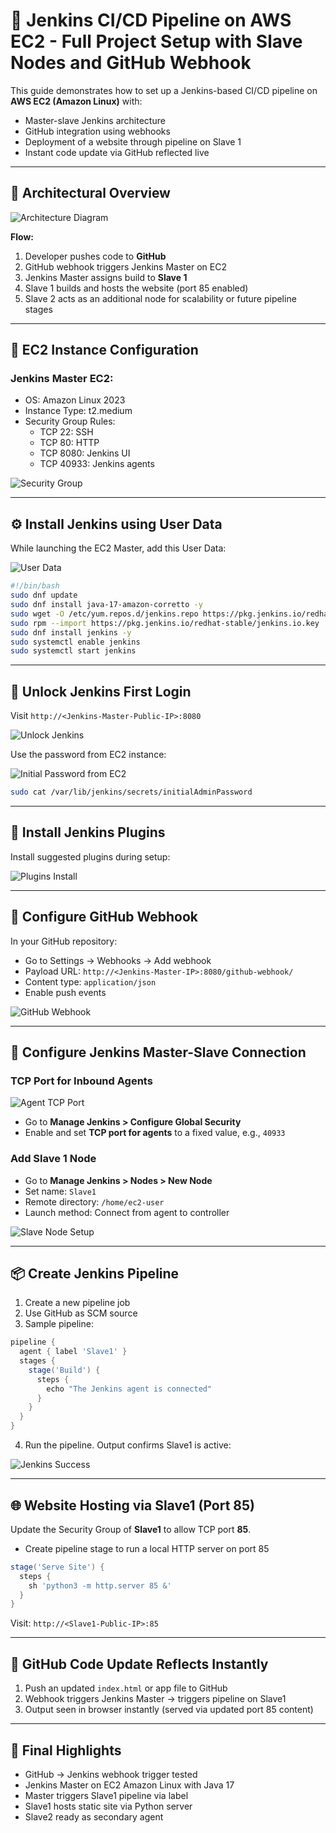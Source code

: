
# 🚀 Jenkins CI/CD Pipeline on AWS EC2 - Full Project Setup with Slave Nodes and GitHub Webhook

This guide demonstrates how to set up a Jenkins-based CI/CD pipeline on **AWS EC2 (Amazon Linux)** with:
- Master-slave Jenkins architecture
- GitHub integration using webhooks
- Deployment of a website through pipeline on Slave 1
- Instant code update via GitHub reflected live

---

## 🧩 Architectural Overview

![Architecture Diagram](1.png)

**Flow:**
1. Developer pushes code to **GitHub**
2. GitHub webhook triggers Jenkins Master on EC2
3. Jenkins Master assigns build to **Slave 1**
4. Slave 1 builds and hosts the website (port 85 enabled)
5. Slave 2 acts as an additional node for scalability or future pipeline stages

---

## 🔐 EC2 Instance Configuration

### Jenkins Master EC2:
- OS: Amazon Linux 2023
- Instance Type: t2.medium
- Security Group Rules:
  - TCP 22: SSH
  - TCP 80: HTTP
  - TCP 8080: Jenkins UI
  - TCP 40933: Jenkins agents

![Security Group](4.png)

---

## ⚙️ Install Jenkins using User Data

While launching the EC2 Master, add this User Data:

![User Data](11.jpeg)

```bash
#!/bin/bash
sudo dnf update
sudo dnf install java-17-amazon-corretto -y
sudo wget -O /etc/yum.repos.d/jenkins.repo https://pkg.jenkins.io/redhat-stable/jenkins.repo
sudo rpm --import https://pkg.jenkins.io/redhat-stable/jenkins.io.key
sudo dnf install jenkins -y
sudo systemctl enable jenkins
sudo systemctl start jenkins
```

---

## 🔑 Unlock Jenkins First Login

Visit `http://<Jenkins-Master-Public-IP>:8080`

![Unlock Jenkins](12.jpeg)

Use the password from EC2 instance:

![Initial Password from EC2](13.png)

```bash
sudo cat /var/lib/jenkins/secrets/initialAdminPassword
```

---

## 🧱 Install Jenkins Plugins

Install suggested plugins during setup:

![Plugins Install](14.png)

---

## 🔌 Configure GitHub Webhook

In your GitHub repository:
- Go to Settings → Webhooks → Add webhook
- Payload URL: `http://<Jenkins-Master-IP>:8080/github-webhook/`
- Content type: `application/json`
- Enable push events

![GitHub Webhook](15.png)

---

## 🔀 Configure Jenkins Master-Slave Connection

### TCP Port for Inbound Agents

![Agent TCP Port](16.jpeg)

- Go to **Manage Jenkins > Configure Global Security**
- Enable and set **TCP port for agents** to a fixed value, e.g., `40933`

### Add Slave 1 Node

- Go to **Manage Jenkins > Nodes > New Node**
- Set name: `Slave1`
- Remote directory: `/home/ec2-user`
- Launch method: Connect from agent to controller

![Slave Node Setup](17.jpeg)

---

## 📦 Create Jenkins Pipeline

1. Create a new pipeline job
2. Use GitHub as SCM source
3. Sample pipeline:

```groovy
pipeline {
  agent { label 'Slave1' }
  stages {
    stage('Build') {
      steps {
        echo "The Jenkins agent is connected"
      }
    }
  }
}
```

4. Run the pipeline. Output confirms Slave1 is active:

![Jenkins Success](18.jpeg)

---

## 🌐 Website Hosting via Slave1 (Port 85)

Update the Security Group of **Slave1** to allow TCP port **85**.

- Create pipeline stage to run a local HTTP server on port 85

```groovy
stage('Serve Site') {
  steps {
    sh 'python3 -m http.server 85 &'
  }
}
```

Visit: `http://<Slave1-Public-IP>:85`

---

## 🧪 GitHub Code Update Reflects Instantly

1. Push an updated `index.html` or app file to GitHub
2. Webhook triggers Jenkins Master → triggers pipeline on Slave1
3. Output seen in browser instantly (served via updated port 85 content)

---

## 🌟 Final Highlights

- GitHub → Jenkins webhook trigger tested
- Jenkins Master on EC2 Amazon Linux with Java 17
- Master triggers Slave1 pipeline via label
- Slave1 hosts static site via Python server
- Slave2 ready as secondary agent

